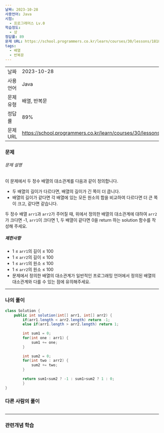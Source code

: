 ```yaml
---
날짜: 2023-10-28
사용언어: Java
시험:
  - 프로그래머스 Lv.0
학습정도:
  - 상
정답률: 89
문제 URL: https://school.programmers.co.kr/learn/courses/30/lessons/181856
tags:
  - 배열
  - 반복문
---
```

|           |                                                                  |
| --------- | ---------------------------------------------------------------- |
| 날짜      | 2023-10-28                                                       |
| 사용 언어 | Java                                                             |
| 문제 유형 | 배열, 반복문                                                     |
| 정답률    | 89%                                                              |
| 문제 URL  | https://school.programmers.co.kr/learn/courses/30/lessons/181856 |

### 문제

###### 문제 설명

이 문제에서 두 정수 배열의 대소관계를 다음과 같이 정의합니다.

- 두 배열의 길이가 다르다면, 배열의 길이가 긴 쪽이 더 큽니다.
- 배열의 길이가 같다면 각 배열에 있는 모든 원소의 합을 비교하여 다르다면 더 큰 쪽이 크고, 같다면 같습니다.

두 정수 배열 `arr1`과 `arr2`가 주어질 때, 위에서 정의한 배열의 대소관계에 대하여 `arr2`가 크다면 -1, `arr1`이 크다면 1, 두 배열이 같다면 0을 return 하는 solution 함수를 작성해 주세요.

##### 제한사항

- 1 ≤ `arr1`의 길이 ≤ 100
- 1 ≤ `arr2`의 길이 ≤ 100
- 1 ≤ `arr1`의 원소 ≤ 100
- 1 ≤ `arr2`의 원소 ≤ 100
- 문제에서 정의한 배열의 대소관계가 일반적인 프로그래밍 언어에서 정의된 배열의 대소관계와 다를 수 있는 점에 유의해주세요.

---

### 나의 풀이

```java
class Solution {
    public int solution(int[] arr1, int[] arr2) {
        if(arr1.length < arr2.length) return -1;
        else if(arr1.length > arr2.length) return 1;
        
        int sum1 = 0;
        for(int one : arr1) {
            sum1 += one;
        }
        
        int sum2 = 0;
        for(int two : arr2) {
            sum2 += two;
        }
        
        return sum1<sum2 ? -1 : sum1>sum2 ? 1 : 0;
        }
}
```

### 다른 사람의 풀이

```java

```

---
### 관련개념 학습

